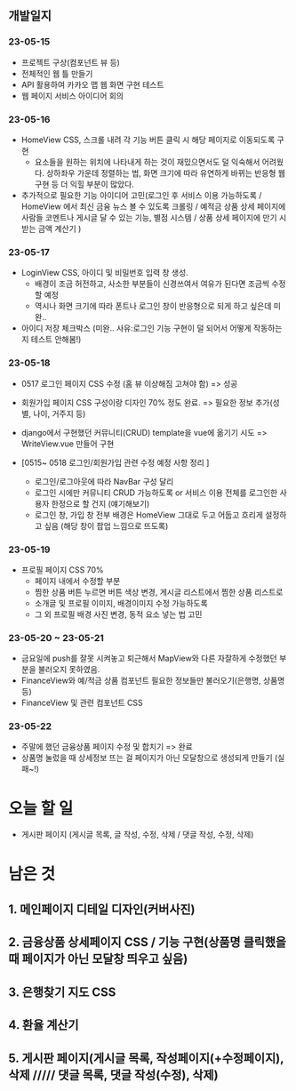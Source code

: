 ## 개발일지

### 23-05-15

- 프로젝트 구상(컴포넌트 뷰 등)
- 전체적인 웹 틀 만들기
- API 활용하여 카카오 맵 웹 화면 구현 테스트
- 웹 페이지 서비스 아이디어 회의 

### 23-05-16

- HomeView CSS, 스크롤 내려 각 기능 버튼 클릭 시 해당 페이지로 이동되도록 구현 
     - 요소들을 원하는 위치에 나타내게 하는 것이 재밌으면서도 덜 익숙해서 어려웠다. 상하좌우 가운데 정렬하는 법, 화면 크기에 따라 유연하게 바뀌는 반응형 웹 구현 등 더 익힐 부분이 많았다.
- 추가적으로 필요한 기능 아이디어 고민(로그인 후 서비스 이용 가능하도록 / HomeView 에서 최신 금융 뉴스 볼 수 있도록 크롤링 / 예적금 상품 상세 페이지에 사람들 코멘트나 게시글 달 수 있는 기능, 별점 시스템 / 상품 상세 페이지에 만기 시 받는 금액 계산기 )

### 23-05-17

- LoginView CSS, 아이디 및 비밀번호 입력 창 생성. 
     - 배경이 조금 허전하고, 사소한 부분들이 신경쓰여서 여유가 된다면 조금씩 수정할 예정 
     - 역시나 화면 크기에 따라 폰트나 로그인 창이 반응형으로 되게 하고 싶은데 미완.. 
- 아이디 저장 체크박스 (미완.. 사유:로그인 기능 구현이 덜 되어서 어떻게 작동하는 지 테스트 안해봄!)

### 23-05-18
- 0517 로그인 페이지 CSS 수정 (홈 뷰 이상해짐 고쳐야 함) => 성공
- 회원가입 페이지 CSS 구성이랑 디자인 70% 정도 완료. => 필요한 정보 추가(성별, 나이, 거주지 등)
- django에서 구현했던 커뮤니티(CRUD) template을 vue에 옮기기 시도 => WriteView.vue 만들어 구현 

- [0515~ 0518 로그인/회원가입 관련 수정 예정 사항 정리 ]
     - 로그인/로그아웃에 따라 NavBar 구성 달리
     - 로그인 시에만 커뮤니티 CRUD 가능하도록 or 서비스 이용 전체를 로그인한 사용자 한정으로 할 건지 (얘기해보기)
     - 로그인 창, 가입 창 전부 배경은 HomeView 그대로 두고 어둡고 흐리게 설정하고 싶음 (해당 창이 팝업 느낌으로 뜨도록)

### 23-05-19
- 프로필 페이지 CSS 70% 
     - 페이지 내에서 수정할 부분
     - 찜한 상품 버튼 누르면 버튼 색상 변경, 게시글 리스트에서 찜한 상품 리스트로
     - 소개글 및 프로필 이미지, 배경이미지 수정 가능하도록 
     - 그 외 프로필 배경 사진 변경, 동적 요소 넣는 법 고민

### 23-05-20 ~ 23-05-21
- 금요일에 push를 잘못 시켜놓고 퇴근해서 MapView와 다른 자잘하게 수정했던 부분을 불러오지 못하였음.
- FinanceView와 예/적금 상품 컴포넌트 필요한 정보들만 불러오기(은행명, 상품명 등)
- FinanceView 및 관련 컴포넌트 CSS 

### 23-05-22
- 주말에 했던 금융상품 페이지 수정 및 합치기 => 완료 
- 상품명 눌렀을 때 상세정보 뜨는 걸 페이지가 아닌 모달창으로 생성되게 만들기 (실패~!)


# 오늘 할 일 
- 게시판 페이지 (게시글 목록, 글 작성, 수정, 삭제 / 댓글 작성, 수정, 삭제) 



# 남은 것 
## 1. 메인페이지 디테일 디자인(커버사진)
## 2. 금융상품 상세페이지 CSS / 기능 구현(상품명 클릭했을 때 페이지가 아닌 모달창 띄우고 싶음)
## 3. 은행찾기 지도 CSS 
## 4. 환율 계산기 
## 5. 게시판 페이지(게시글 목록, 작성페이지(+수정페이지), 삭제 /////  댓글 목록, 댓글 작성(수정), 삭제) 
